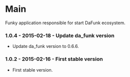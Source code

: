 # Main

Funky application responsible for start DaFunk ecosystem.

### 1.0.4 - 2015-02-18 - Update da_funk version

- Update da_funk version to 0.6.6.

### 1.0.2 - 2015-02-16 - First stable version

- First stable version.